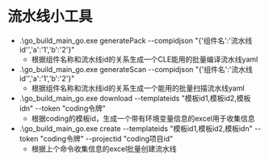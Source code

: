 # 流水线小工具
- .\go_build_main_go.exe generatePack --compidjson "{'组件名':'流水线id'','a':'1','b':'2'}"
    * 根据组件名称和流水线id的关系生成一个CLE能用的批量编译流水线yaml
- .\go_build_main_go.exe generateScan --compidjson "{'组件名':'流水线id'','a':'1','b':'2'}"
    * 根据组件名称和流水线id的关系生成一个能用的批量扫描流水线yaml
- .\go_build_main_go.exe download --templateids "模板id1,模板id2,模板idn" --token "coding令牌"
    * 根据coding的模板id，生成一个带有环境变量信息的excel用于收集信息
- .\go_build_main_go.exe create --templateids "模板id1,模板id2,模板idn" --token "coding令牌" --projectid "coding项目id"
    * 根据上个命令收集信息的excel批量创建流水线